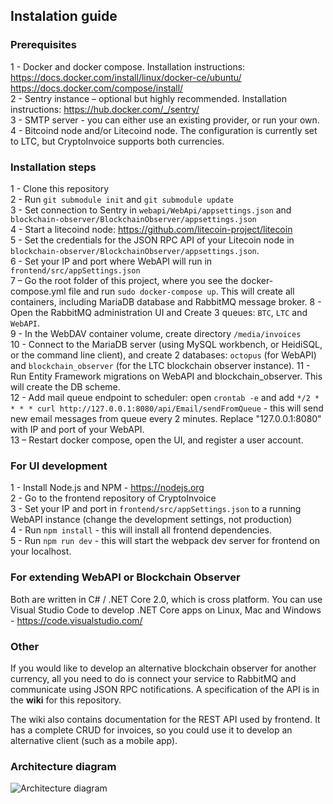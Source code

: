 Instalation guide
-----------------

### Prerequisites

1 - Docker and docker compose. Installation instructions:  
https://docs.docker.com/install/linux/docker-ce/ubuntu/  
https://docs.docker.com/compose/install/  
2 - Sentry instance – optional but highly recommended. Installation instructions:
https://hub.docker.com/_/sentry/  
3 - SMTP server - you can either use an existing provider, or run your own.  
4 - Bitcoind node and/or Litecoind node. The configuration is currently set to LTC, but CryptoInvoice supports both currencies.  

### Installation steps

1 - Clone this repository  
2 - Run `git submodule init` and `git submodule update`  
3 - Set connection to Sentry in `webapi/WebApi/appsettings.json` and `blockchain-observer/BlockchainObserver/appsettings.json`  
4 - Start a litecoind node: https://github.com/litecoin-project/litecoin  
5 - Set the credentials for the JSON RPC API of your Litecoin node in `blockchain-observer/BlockchainObserver/appsettings.json`.  
6 - Set your IP and port where WebAPI will run in `frontend/src/appSettings.json`  
7 – Go the root folder of this project, where you see the docker-compose.yml file and run `sudo docker-compose up`. This will create all containers, including MariaDB database and RabbitMQ message broker.
8 - Open the RabbitMQ administration UI and Create 3 queues: `BTC`, `LTC` and `WebAPI`.  
9 - In the WebDAV container volume, create directory `/media/invoices`  
10 - Connect to the MariaDB server (using MySQL workbench, or HeidiSQL, or the command line client), and create 2 databases: `octopus` (for WebAPI) and `blockchain_observer` (for the LTC blockchain observer instance).
11 - Run Entity Framework migrations on WebAPI and blockchain_observer. This will create the DB scheme.  
12 - Add mail queue endpoint to scheduler: open `crontab -e` and add `*/2 * * * * curl http://127.0.0.1:8080/api/Email/sendFromQueue` - this will send new email messages from queue every 2 minutes. Replace "127.0.0.1:8080" with IP and port of your WebAPI.  
13 – Restart docker compose, open the UI, and register a user account.  

### For UI development

1 - Install Node.js and NPM - https://nodejs.org  
2 - Go to the frontend repository of CryptoInvoice  
3 - Set your IP and port in `frontend/src/appSettings.json` to a running WebAPI instance (change the development settings, not   production)  
4 - Run `npm install` - this will install all frontend dependencies.  
5 - Run `npm run dev` - this will start the webpack dev server for frontend on your localhost.  

### For extending WebAPI or Blockchain Observer

Both are written in C# / .NET Core 2.0, which is cross platform. You can use Visual Studio Code to develop .NET Core apps on Linux, Mac and Windows - https://code.visualstudio.com/

### Other

If you would like to develop an alternative blockchain observer for another currency, all you need to do is connect your service to RabbitMQ and communicate using JSON RPC notifications. A specification of the API is in the **wiki** for this repository.

The wiki also contains documentation for the REST API used by frontend. It has a complete CRUD for invoices, so you could use it to develop an alternative client (such as a mobile app).

### Architecture diagram

![Architecture diagram](https://raw.githubusercontent.com/simplifate/crypto-invoice/master/wiki-assets/cryptoinvoice-architektura-v2.png)
